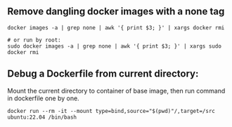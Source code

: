 
## Remove dangling docker images with a none tag

```
docker images -a | grep none | awk '{ print $3; }' | xargs docker rmi

# or run by root:
sudo docker images -a | grep none | awk '{ print $3; }' | xargs sudo docker rmi
```

## Debug a Dockerfile from current directory:

Mount the current directory to container of base image, then run command in dockerfile one by one.

```
docker run --rm -it --mount type=bind,source="$(pwd)"/,target=/src ubuntu:22.04 /bin/bash
```
